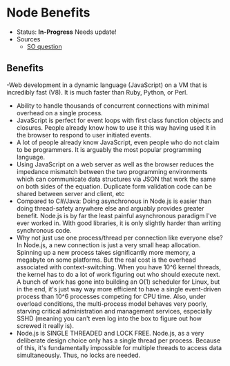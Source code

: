 Node Benefits
========================
- Status: **In-Progress** Needs update!
- Sources
    - [SO question](http://stackoverflow.com/questions/1884724/what-is-node-js/6782438#6782438)

## Benefits
-Web development in a dynamic language (JavaScript) on a VM that is incredibly fast (V8). It is much faster than Ruby, Python, or Perl.
- Ability to handle thousands of concurrent connections with minimal overhead on a single process.
- JavaScript is perfect for event loops with first class function objects and closures. People already know how to use it this way having used it in the browser to respond to user initiated events.
- A lot of people already know JavaScript, even people who do not claim to be programmers. It is arguably the most popular programming language.
- Using JavaScript on a web server as well as the browser reduces the impedance mismatch between the two programming environments which can communicate data structures via JSON that work the same on both sides of the equation. Duplicate form validation code can be shared between server and client, etc
- Compared to C#/Java: Doing asynchronous in Node.js is easier than doing thread-safety anywhere else and arguably provides greater benefit. Node.js is by far the least painful asynchronous paradigm I've ever worked in. With good libraries, it is only slightly harder than writing synchronous code.
- Why not just use one process/thread per connection like everyone else? In Node.js, a new connection is just a very small heap allocation. Spinning up a new process takes significantly more memory, a megabyte on some platforms. But the real cost is the overhead associated with context-switching. When you have 10^6 kernel threads, the kernel has to do a lot of work figuring out who should execute next. A bunch of work has gone into building an O(1) scheduler for Linux, but in the end, it's just way way more efficient to have a single event-driven process than 10^6 processes competing for CPU time. Also, under overload conditions, the multi-process model behaves very poorly, starving critical administration and management services, especially SSHD (meaning you can't even log into the box to figure out how screwed it really is).
- Node.js is SINGLE THREADED and LOCK FREE. Node.js, as a very deliberate design choice only has a single thread per process. Because of this, it's fundamentally impossible for multiple threads to access data simultaneously. Thus, no locks are needed.